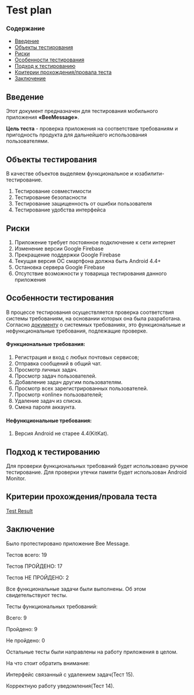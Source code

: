 # **Test plan**
### **Содержание**
- [Введение](https://github.com/PcheLL/BeeMessage/blob/master/Document/Test%20Plan/TestPlan.md#введение)
- [Объекты тестирования](https://github.com/PcheLL/BeeMessage/blob/master/Document/Test%20Plan/TestPlan.md#объекты-тестирования)
- [Риски](https://github.com/PcheLL/BeeMessage/blob/master/Document/Test%20Plan/TestPlan.md#риски)
- [Особенности тестирования](https://github.com/PcheLL/BeeMessage/blob/master/Document/Test%20Plan/TestPlan.md#особенности-тестирования)
- [Подход к тестированию](https://github.com/PcheLL/BeeMessage/blob/master/Document/Test%20Plan/TestPlan.md#подход-к-тестированию)
- [Критерии прохождения/провала теста](https://github.com/PcheLL/BeeMessage/blob/master/Document/Test%20Plan/TestPlan.md#критерии-прохожденияпровала-теста)
- [Заключение](https://github.com/PcheLL/BeeMessage/blob/master/Document/Test%20Plan/TestPlan.md#заключение)

## **Введение**
Этот документ предназначен для тестирования мобильного приложения **«BeeMessage»**.

**Цель теста** - проверка приложения на соответствие требованиям и пригодность продукта для дальнейшего использования пользователями.

## **Объекты тестирования**
В качестве объектов выделяем функциональное и юзабилити-тестирование. 
1. Тестирование совместимости
2. Тестирование безопасности
3. Тестирование защищенность от ошибки пользователя
4. Тестирование удобства интерфейса
## **Риски**
1. Приложение требует постоянное подключение к сети интернет
2. Изменение версии Google Firebase
3. Прекращение поддержки Google Firebase
4. Текущая версия ОС смартфона должна быть Android 4.4+
5. Остановка сервера Google Firebase
6. Отсутствие возможности у товарища тестирования данного приложения
## **Особенности тестирования**
В процессе тестирования осуществляется проверка соответствия системы требованиям, на основании которых она была разработана.
Согласно [документу](https://github.com/PcheLL/BeeMessage/blob/master/Document/Requirements%20Document.md) о системных требованиях, это функциональные и нефункциональные требования, подлежащие проверке.
#### **Функциональные требования:**
1. Регистрация и вход с любых почтовых сервисов;
2. Отправка сообщений в общий чат.
3. Просмотр личных задач.
4. Просмотр задач пользователей.
5. Добавление задач другим пользователям.
6. Просмотр всех зарегистрированных пользователей.
7. Просмотр «online» пользователей;
8. Удаление задач из списка.
9. Смена пароля аккаунта.
#### **Нефункциональные требования:**
1. Версия Android не старее 4.4(KitKat).
## **Подход к тестированию**
Для проверки функциональных требований будет использовано ручное тестирование.
Для проверки утечки памяти будет использован Android Monitor.
## **Критерии прохождения/провала теста**

[Test Result](https://github.com/PcheLL/BeeMessage/blob/master/Document/Test%20Plan/TestResult.md)

## **Заключение**

Было протестировано приложение Bee Message.

Тестов всего: 19

Тестов ПРОЙДЕНО: 17

Тестов НЕ ПРОЙДЕНО: 2

Все функциональные задачи были выполнены. Об этом свидетельствуют тесты.

Тесты функциональных требований: 

Всего: 9

Пройдено: 9 

Не пройдено: 0

Остальные тесты были направлены на работу приложения в целом.

На что стоит обратить внимание:

Интерфейс связанный с удалением задач(Тест 15).

Корректную работу уведомления(Тест 14).








